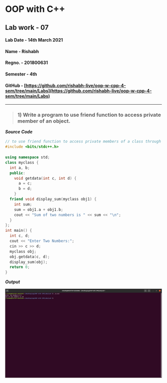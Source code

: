 # OOP with C++

## Lab work - 07

#### Lab Date - 14th March 2021

#### Name - Rishabh

#### Regno. - 201800631

#### Semester - 4th

#### GitHub - [https://github.com/rishabh-live/oop-w-cpp-4-sem/tree/main/Labs](https://github.com/rishabh-live/oop-w-cpp-4-sem/tree/main/Labs)

---

> ### 1) Write a program to use friend function to access private member of an object.

 **_Source Code_**

```cpp
// to use friend function to access private members of a class through objects
#include <bits/stdc++.h>

using namespace std;
class myclass {
  int a, b;
  public:
    void getdata(int c, int d) {
      a = c;
      b = d;
    }
  friend void display_sum(myclass obj1) {
    int sum;
    sum = obj1.a + obj1.b;
    cout << "Sum of two numbers is " << sum << "\n";
  }
};
int main() {
  int c, d;
  cout << "Enter Two Numbers:";
  cin >> c >> d;
  myclass obj;
  obj.getdata(c, d);
  display_sum(obj);
  return 0;
}
```

**_Output_**

![Lab6 Output](../outputs/Lab_7_1.png)
